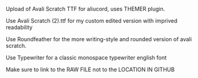 Upload of Avali Scratch TTF for aliucord, uses THEMER plugin. 

Use Avali Scratch (2).ttf for my custom edited version with imprived readability


Use Roundfeather for the more writing-style and rounded version of avali scratch.

Use Typewriter for a classic monospace typewriter english font

Make sure to link to the RAW FILE not to the LOCATION IN GITHUB 